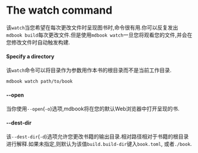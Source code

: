 # The watch command

该`watch`当您希望在每次更改文件时呈现图书时,命令很有用.你可以反复发出`mdbook build`每次更改文件.但是使用`mdbook watch`一旦您将观看您的文件,并会在您修改文件时自动触发构建.

#### Specify a directory

该`watch`命令可以将目录作为参数用作本书的根目录而不是当前工作目录.

```bash
mdbook watch path/to/book
```

#### --open

当你使用`--open`(`-o`)选项,mdbook将在您的默认Web浏览器中打开呈现的书.

#### --dest-dir

该`--dest-dir`(`-d`)选项允许您更改书籍的输出目录.相对路径相对于书籍的根目录进行解释.如果未指定,则默认为该值`build.build-dir`键入`book.toml`, 或者`./book`.
